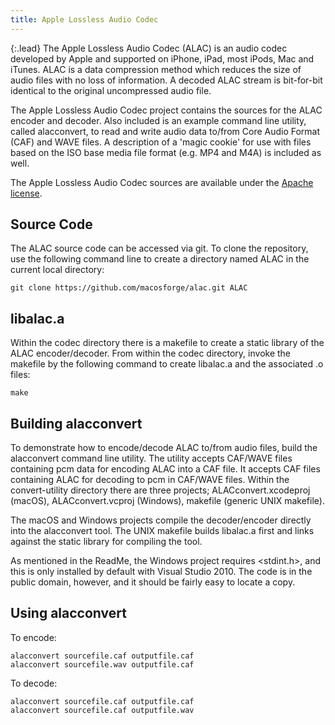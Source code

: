 ```yaml
---
title: Apple Lossless Audio Codec
---
```


{:.lead}
The Apple Lossless Audio Codec (ALAC) is an audio codec developed by Apple and supported on iPhone, iPad, most iPods, Mac and iTunes. ALAC is a data compression method which reduces the size of audio files with no loss of information. A decoded ALAC stream is bit-for-bit identical to the original uncompressed audio file.

The Apple Lossless Audio Codec project contains the sources for the ALAC encoder and decoder. Also included is an example command line utility, called alacconvert, to read and write audio data to/from Core Audio Format (CAF) and WAVE files. A description of a 'magic cookie' for use with files based on the ISO base media file format (e.g. MP4 and M4A) is included as well.

The Apple Lossless Audio Codec sources are available under the [Apache license](https://www.apache.org/licenses/LICENSE-2.0).

## Source Code

The ALAC source code can be accessed via git. To clone the repository, use the following command line to create a directory named ALAC in the current local directory:

    git clone https://github.com/macosforge/alac.git ALAC

## libalac.a

Within the codec directory there is a makefile to create a static library of the ALAC encoder/decoder. From within the codec directory, invoke the makefile by the following command to create libalac.a and the associated .o files:

    make

## Building alacconvert

To demonstrate how to encode/decode ALAC to/from audio files, build the alacconvert command line utility. The utility accepts CAF/WAVE files containing pcm data for encoding ALAC into a CAF file. It accepts CAF files containing ALAC for decoding to pcm in CAF/WAVE files. Within the convert-utility directory there are three projects; ALACconvert.xcodeproj (macOS), ALACconvert.vcproj (Windows), makefile (generic UNIX makefile).

The macOS and Windows projects compile the decoder/encoder directly into the alacconvert tool. The UNIX makefile builds libalac.a first and links against the static library for compiling the tool.

As mentioned in the ReadMe, the Windows project requires &lt;stdint.h&gt;, and this is only installed by default with Visual Studio 2010. The code is in the public domain, however, and it should be fairly easy to locate a copy.

## Using alacconvert

To encode:

    alacconvert sourcefile.caf outputfile.caf
    alacconvert sourcefile.wav outputfile.caf

To decode:

    alacconvert sourcefile.caf outputfile.caf
    alacconvert sourcefile.caf outputfile.wav
